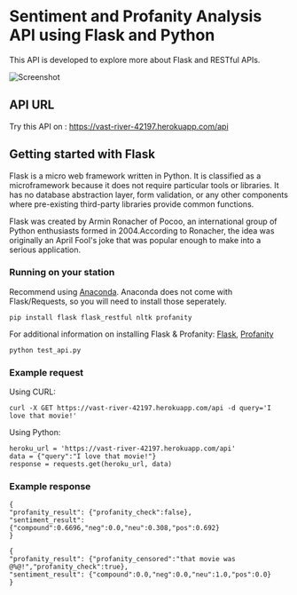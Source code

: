 # Sentiment and Profanity Analysis API using Flask and Python
This API is developed to explore more about Flask and RESTful APIs.

![Screenshot](Streamlit_UI.png)

## API URL
Try this API on : https://vast-river-42197.herokuapp.com/api
 
## Getting started with Flask
Flask is a micro web framework written in Python. It is classified as a microframework because it does not require particular tools or libraries. It has no database abstraction layer, form validation, or any other components where pre-existing third-party libraries provide common functions.

Flask was created by Armin Ronacher of Pocoo, an international group of Python enthusiasts formed in 2004.According to Ronacher, the idea was originally an April Fool's joke that was popular enough to make into a serious application.

### Running on your station
Recommend using [Anaconda](https://www.anaconda.com/distribution/). Anaconda does not come with Flask/Requests, so you will need to install those seperately. 
```
pip install flask flask_restful nltk profanity
```
For additional information on installing Flask & Profanity: [Flask](https://flask.palletsprojects.com/en/1.1.x/), [Profanity](https://pypi.org/project/profanity/)
```
python test_api.py
```

### Example request
Using CURL:
```
curl -X GET https://vast-river-42197.herokuapp.com/api -d query='I love that movie!'
```

Using Python:
```
heroku_url = 'https://vast-river-42197.herokuapp.com/api'
data = {"query":"I love that movie!"}
response = requests.get(heroku_url, data)
```

### Example response 
```
{
"profanity_result": {"profanity_check":false},
"sentiment_result": {"compound":0.6696,"neg":0.0,"neu":0.308,"pos":0.692}
}

{
"profanity_result": {"profanity_censored":"that movie was @%@!","profanity_check":true},
"sentiment_result": {"compound":0.0,"neg":0.0,"neu":1.0,"pos":0.0}
}
```
